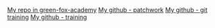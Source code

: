 [My repo in green-fox-academy](https://github.com/green-fox-academy/bencekis)
[My github - patchwork](https://github.com/bencekis/patchwork)
[My github - git training](https://github.com/bencekis/git-training)
[My github - training](https://github.com/bencekis/training)